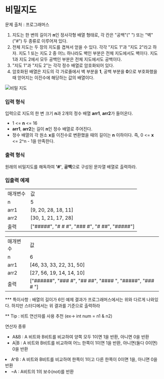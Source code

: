 # 비밀지도

<p>문제 출처 : <a link="https://programmers.co.kr/learn/courses/30/lessons/17681?language=java">프로그래머스</a></p>

<ol>
  <li>지도는 한 변의 길이가 <font-color:"blue"><b>n</b></font>인 정사각형 배열 형태로, 각 칸은 "공백"(" ")
      또는 "벽"("#") 두 종류로 이루어져 있다.
  </li>
  <li> 전체 지도는 두 장의 지도를 겹쳐서 얻을 수 있다. 각각 "지도 1"과 "지도 2"라고 하자. 지도 1 또는 지도 2 중 어느
       하나라도 벽인 부분은 전체 지도에서도 벽이다. 지도 1과 지도 2에서 모두 공백인 부분은 전체 지도에서도 공백이다. 
  </li>
  <li> "지도 1"과 "지도 2"는 각각 정수 배열로 암호화되어 있다. </li>
  <li> 암호화된 배열은 지도의 각 가로줄에서 벽 부분을 <b>1</b>, 공백 부분을 <b>0</b>으로 부호화했을 때 얻어지는 이진수에
       해당하는 값의 배열이다.
  </li>
</ol>

![비밀 지도](http://t1.kakaocdn.net/welcome2018/secret8.png "비밀지도 예시")

### 입력 형식
입력으로 지도의 한 변 크기 <b>n</b>과 2개의 정수 배열 <b>arr1</b>, <b>arr2</b>가 들어온다.
<ul>
  <li>1 <= <b>n</b> <= 16</li>
  <li> <b>arr1</b>, <b>arr2</b>는 길이 <b>n</b>인 정수 배열로 주어진다. </li>
  <li> 정수 배열의 각 원소 <b>x</b>를 이진수로 변환했을 때의 길이는 <b>n</b> 이하이다.
       즉, 0 <= <b>x</b> <= 2^n - 1을 만족한다.
  </li>
</ul>

### 출력 형식
원래의 비밀지도를 해독하여 <b>'#'</b>, <b>공백</b>으로 구성된 문자열 배열로 출력하라.

### 입출력 예제
<table>
<tr><td>매개변수</td><td>값</td></tr>
<tr><td> n </td><td> 5 </td></tr>
<tr><td> arr1 </td><td> [9, 20, 28, 18, 11] </td></tr>
<tr><td> arr2 </td><td> [30, 1, 21, 17, 28] </td></tr>
<tr><td> 출력 </td><td> ["#####", "# # #", "### #", "# ##", "#####"] </td></tr>
</table>

<table>
<tr><td>매개변수</td><td>값</td></tr>
<tr><td> n </td><td> 6 </td></tr>
<tr><td> arr1 </td><td> [46, 33, 33, 22, 31, 50] </td></tr>
<tr><td> arr2 </td><td> [27, 56, 19, 14, 14, 10] </td></tr>
<tr><td> 출력 </td><td> ["######", "###  #", "##  ##", "#### ", "#####", "### # "] </td></tr>
</table>

*** 특이사항 : 배열의 길이가 6인 예제 결과가 프로그래머스에서는 위와 다르게 나와있다. 하지만 스터디에서는 위 결과를 기준으로 출력하라

** Tip : 비트 연산자를 사용 추천 (ex-> int num = n1 & n2)
<p> 연산자 종류 </p>
<ul>
  <li> A&B : A 비트와 B비트를 비교하여 양쪽 모두 1이면 1을 반환, 아니면 0을 반환</li>
  <li> A|B : A 비트와 B비트를 비교하여 어느 한쪽이 1이면 1을 반환, 아니면(둘다 0이면) 0을 반환 </ul>
  <li> A^B : A 비트와 B비트를 비교하여 한쪽이 1이고 다른 한쪽이 0이면 1을, 아니면 0을 반환 </li>
  <li> ~A : A비트의 1의 보수(not)를 반환 </li>
</ul>
